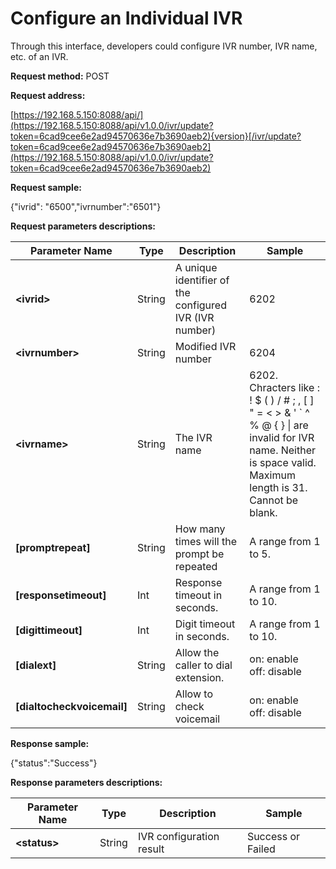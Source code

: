 # Configure an Individual IVR

Through this interface, developers could configure IVR number, IVR name, etc. of an IVR.

**Request method:** POST

**Request address:**

[https://192.168.5.150:8088/api/](https://192.168.5.150:8088/api/v1.0.0/ivr/update?token=6cad9cee6e2ad94570636e7b3690aeb2){version}[/ivr/update?token=6cad9cee6e2ad94570636e7b3690aeb2](https://192.168.5.150:8088/api/v1.0.0/ivr/update?token=6cad9cee6e2ad94570636e7b3690aeb2)

**Request sample:**

{"ivrid": "6500","ivrnumber":"6501"}

**Request parameters descriptions:**

| **Parameter Name** | **Type** | **Description** | **Sample** |
| --- | --- | --- | --- |
| **&lt;ivrid&gt;** | String | A unique identifier of the configured IVR \(IVR number\) | 6202 |
| **&lt;ivrnumber&gt;** | String | Modified IVR number | 6204 |
| **&lt;ivrname&gt;** | String | The IVR name | 6202. Chracters like : ! $ ( ) / # ; , [ ] " = < > & ' ` ^ % @ { } &#124;  are invalid for IVR name. Neither is space valid. Maximum length is 31. Cannot be blank. |
| **\[promptrepeat\]** | String | How many times will the prompt be repeated | A range from 1 to 5. |
| **\[responsetimeout\]** | Int | Response timeout in seconds. | A range from 1 to 10. |
| **\[digittimeout\]** | Int | Digit timeout in seconds. | A range from 1 to 10. |
| **\[dialext\]** | String | Allow the caller to dial extension. | on: enable </br> off: disable |
| **\[dialtocheckvoicemail\]** | String | Allow to check voicemail | on: enable </br> off: disable |

**Response sample:**

{"status":"Success"}

**Response parameters descriptions:**

| **Parameter Name** | **Type** | **Description** | **Sample** |
| --- | --- | --- | --- |
| **&lt;status&gt;** | String | IVR configuration result | Success or Failed |



